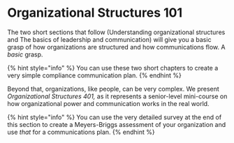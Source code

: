 # Organizational Structures 101

The two short sections that follow (Understanding organizational structures and The basics of leadership and communication) will give you a basic grasp of how organizations are structured and how communications flow. A _basic_ grasp.

{% hint style="info" %}
You can use these two short chapters to create a very simple compliance communication plan.
{% endhint %}

Beyond that, organizations, like people, can be very complex. We present _Organizational Structures 401,_ as it represents a senior-level mini-course on how organizational power and communication works in the real world.

{% hint style="info" %}
You can use the very detailed survey at the end of this section to create a Meyers-Briggs assessment of your organization and use _that_ for a communications plan.
{% endhint %}

